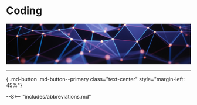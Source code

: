 # Coding

![](images/index-header.jpg)

---

[<i class="fas fa-file-code fa-5x"></i>](){ .md-button .md-button--primary class="text-center" style="margin-left: 45%"}

--8<-- "includes/abbreviations.md"
